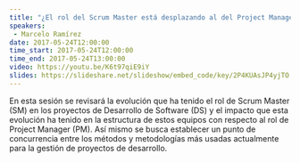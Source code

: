 ```yaml
---
title: "¿El rol del Scrum Master está desplazando al del Project Manager?"
speakers:
 - Marcelo Ramírez
date: 2017-05-24T12:00:00
time_start: 2017-05-24T12:00:00
time_end: 2017-05-24T13:00:00
video: https://youtu.be/K6t97qiE9iY
slides: https://slideshare.net/slideshow/embed_code/key/2P4KUAsJP4yjTO
---
```


En esta sesión se revisará la evolución que ha tenido el rol de Scrum Master (SM) en los proyectos de Desarrollo de Software (DS) y el impacto que esta evolución ha tenido en la estructura de estos equipos con respecto al rol de Project Manager (PM). Así mismo se busca establecer un punto de concurrencia entre los métodos y metodologías más usadas actualmente para la gestión de proyectos de desarrollo.